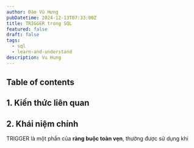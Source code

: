 ```yaml
---
author: Đào Vũ Hưng
pubDatetime: 2024-12-13T07:33:00Z
title: TRIGGER trong SQL
featured: false
draft: false
tags:
  - sql
  - learn-and-understand
description: Vu Hung
---
```

## Table of contents
## 1. Kiến thức liên quan
## 2. Khái niệm chính
TRIGGER là một phần của **ràng buộc toàn vẹn**, thường được sử dụng khi 